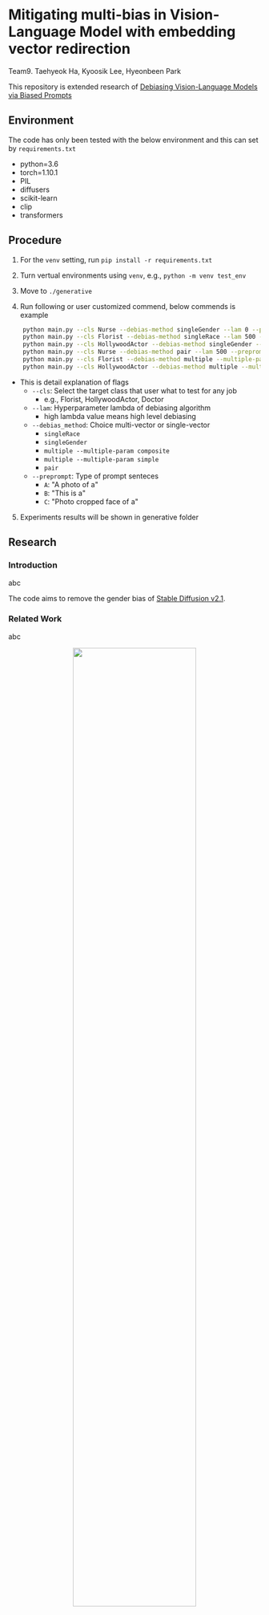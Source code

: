 # Mitigating multi-bias in Vision-Language Model with embedding vector redirection

Team9. Taehyeok Ha, Kyoosik Lee, Hyeonbeen Park 

This repository is extended research of [Debiasing Vision-Language Models via Biased Prompts](https://github.com/chingyaoc/debias_vl)

## Environment

The code has only been tested with the below environment and this can set by `requirements.txt`

- python=3.6
- torch=1.10.1
- PIL
- diffusers
- scikit-learn
- clip
- transformers

## Procedure

1. For the `venv` setting, run `pip install -r requirements.txt`

2. Turn vertual environments using `venv`, e.g., `python -m venv test_env`

3. Move to `./generative`

4. Run following or user customized commend, below commends is example

```sh
    python main.py --cls Nurse --debias-method singleGender --lam 0 --preprompt A
    python main.py --cls Florist --debias-method singleRace --lam 500 --preprompt A
    python main.py --cls HollywoodActor --debias-method singleGender --lam 500 --preprompt A
    python main.py --cls Nurse --debias-method pair --lam 500 --preprompt A
    python main.py --cls Florist --debias-method multiple --multiple-param simple --lam 500 --preprompt A
    python main.py --cls HollywoodActor --debias-method multiple --multiple-param composite --lam 500 --preprompt A
```

- This is detail explanation of flags
  - `--cls`: Select the target class that user what to test for any job
    - e.g., Florist, HollywoodActor, Doctor
  - `--lam`: Hyperparameter lambda of debiasing algorithm
    - high lambda value means high level debiasing
  - `--debias_method`: Choice multi-vector or single-vector
    - `singleRace`
    - `singleGender`
    - `multiple --multiple-param composite`
    -  `multiple --multiple-param simple`
    - `pair`
  - `--preprompt`: Type of prompt senteces
    - `A`: "A photo of a"
    - `B`: "This is a"
    - `C`: "Photo cropped face of a"

5. Experiments results will be shown in generative folder

## Research

### Introduction

abc

The code aims to remove the gender bias of [Stable Diffusion v2.1](https://huggingface.co/stabilityai/stable-diffusion-2-1).


### Related Work

abc

<center><img src="https://github.com/Deep-Learning-Team-9/debias_vl/assets/105369662/094b1181-62bd-4184-a3d6-bd2497dcab2d" width="70%" height="70%"/></center>

### Experiments

abc

### Results


<center><img src="https://github.com/Deep-Learning-Team-9/debias_vl/assets/105369662/01d16f5b-eb22-44c4-83e9-e394cfe55f26" width="70%" height="70%"/></center>
<center><img src="https://github.com/Deep-Learning-Team-9/debias_vl/assets/105369662/46697a20-26d2-43cb-99e1-9dde937c545e" width="70%" height="70%"/></center>
<center><img src="https://github.com/Deep-Learning-Team-9/debias_vl/assets/105369662/f16f371d-6da7-412b-86be-a32524b0280d" width="70%" height="70%"/></center>


<center><img src="https://github.com/Deep-Learning-Team-9/debias_vl/assets/105369662/0da0a58c-2a67-4e2e-86db-1ccebff451d9" width="70%" height="70%"/></center>






### Conclusions

We present an extended method for removing multi-bias method

1. In general, our method remove the bias for gender and race at the same time
2. Visualize the embedding vector space and explain why the quality of the image is lower

than before
